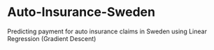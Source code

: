 # Auto-Insurance-Sweden
Predicting payment for auto insurance claims in Sweden using Linear Regression (Gradient Descent)

